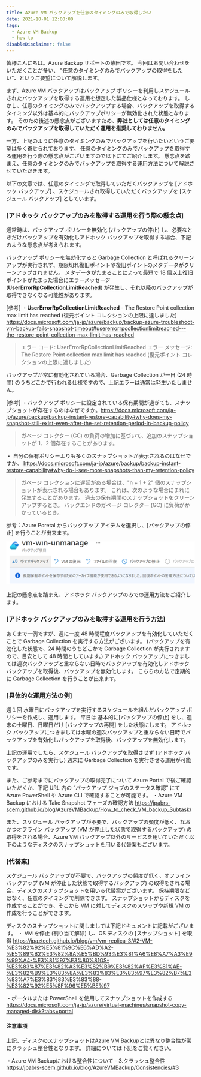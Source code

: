 ```yaml
---
title: Azure VM バックアップを任意のタイミングのみで取得したい
date: 2021-10-01 12:00:00
tags:
  - Azure VM Backup
  - how to
disableDisclaimer: false
---
```


<!-- more -->
皆様こんにちは。Azure Backup サポートの柴田です。
今回はお問い合わせをいただくことが多い、 "任意のタイミングのみでバックアップの取得をしたい"、というご要望について解説します。

まず、Azure VM バックアップはバックアップ ポリシーを利用しスケジュールされたバックアップを取得する運用を想定した製品仕様となっております。
しかし、任意のタイミングのみでバックアップする場合、バックアップを取得するタイミング以外は基本的にバックアップポリシーが無効化された状態となります。
そのため後述の懸念点がございますため、**弊社としては任意のタイミングのみでバックアップを取得していただく運用を推奨しておりません。**

一方、上記のように任意のタイミングのみでバックアップを行いたいというご要望は多く寄せられております。
任意のタイミングのみでバックアップを取得する運用を行う際の懸念点がございますので以下にてご紹介します。
懸念点を踏まえ、任意のタイミングのみでバックアップを取得する運用方法について解説させていただきます。


以下の文章では、任意のタイミングで取得していただくバックアップを [アドホック バックアップ] 、スケジュールされ取得していただくバックアップを [スケジュール バックアップ] としています。

### [アドホック バックアップのみを取得する運用を行う際の懸念点]
通常時は、バックアップ ポリシーを無効化 (バックアップの停止) し、必要なときだけバックアップを有効化しアドホック バックアップを取得する場合、下記のような懸念点が考えられます。

バックアップ ポリシーを無効化すると Garbage Collection と呼ばれるクリーンアップが実行されず、期限切れ復旧ポイントや復旧ポイントのメタデータがクリーンアップされません。
メタデータがたまることによって最短で 18 個以上復旧ポイントがたまった場合にエラーメッセージ (**UserErrorRpCollectionLimitReached**) が発生し、それ以降のバックアップが取得できなくなる可能性があります。
 
 [参考]
 ・**UserErrorRpCollectionLimitReached** - The Restore Point collection max limit has reached (復元ポイント コレクションの上限に達しました)
 https://docs.microsoft.com/ja-jp/azure/backup/backup-azure-troubleshoot-vm-backup-fails-snapshot-timeout#usererrorrpcollectionlimitreached---the-restore-point-collection-max-limit-has-reached
 > エラー コード: UserErrorRpCollectionLimitReached
 > エラー メッセージ: The Restore Point collection max limit has reached (復元ポイント コレクションの上限に達しました)
 

バックアップが常に有効化されている場合、Garbage Collection が一日 (24 時間) のうちどこかで行われる仕様ですので、上記エラーは通常は発生いたしません。

[参考]
 ・バックアップ ポリシーに設定されている保有期間が過ぎても、スナップショットが存在するのはなぜですか。https://docs.microsoft.com/ja-jp/azure/backup/backup-instant-restore-capability#why-does-my-snapshot-still-exist-even-after-the-set-retention-period-in-backup-policy
 >ガベージ コレクター (GC) の負荷の増加に基づいて、追加のスナップショットが 1、2 個存在することがあります。

 ・ 自分の保有ポリシーよりも多くのスナップショットが表示されるのはなぜですか。
 https://docs.microsoft.com/ja-jp/azure/backup/backup-instant-restore-capability#why-do-i-see-more-snapshots-than-my-retention-policy
>ガベージ コレクションに遅延がある場合は、"n + 1 + 2" 個のスナップショットが表示される場合もあります。 これは、次のような場合にまれに発生することがあります。
>過去の保有期間のスナップショットをクリーンアップするとき。
>バックエンドのガベージ コレクター (GC) に負荷がかかっているとき。


参考：Azure Poretal からバックアップ アイテムを選択し、[バックアップの停止] を行うことが出来ます。

![Stop Azure VM Backup](./invalid_schedule/invalid_schedule_01.png)



上記の懸念点を踏まえ、アドホック バックアップのみでの運用方法をご紹介します。

### [アドホック バックアップのみを取得する運用を行う方法]
あくまで一例ですが、週に一度 48 時間程度バックアップを有効化していただくことで Garbage Collection を実行する方法がございます。
(バックアップを有効化した状態で、24 時間のうちどこかで Garbage Collection が実行されますので、目安として 48 時間としています。)
アドホック バックアップにつきましては週次バックアップと重ならない日時でバックアップを有効化しアドホック バックアップを取得後、バックアップを無効化します。
こちらの方法で定期的に Garbage Collection を行うことが出来ます。


### [具体的な運用方法の例]
週１回 水曜日にバックアップを実行するスケジュールを組んだバックアップ ポリシーを作成し、適用します。
平日は 基本的に[バックアップの停止] をし、週末の土曜日、日曜日だけ [バックアップの再開] をした状態にします。
アドホック バックアップにつきましては水曜の週次バックアップと重ならない日時でバックアップを有効化しバックアップを取得後、バックアップを無効化します。

上記の運用でしたら、スケジュール バックアップを取得させず (アドホック バックアップのみを実行し) 週末に Garbage Collection を実行させる運用が可能です。

また、ご参考までにバックアップの取得完了について Azure Portal で後ご確認いただくか、下記 URL 内の ”バックアップ ジョブのステータス確認” にて Azure PowerShell や Azure CLI で確認することが可能です。
・Azure VM Backup における Take Snapshot フェーズの確認方法 
https://jpabrs-scem.github.io/blog/AzureVMBackup/How_to_check_VM_backup_Subtask/



また、スケジュール バックアップが不要で、バックアップの頻度が低く、なおかつオフライン バックアップ (VM が停止した状態で取得するバックアップ) の取得をされる場合、Azure VM バックアップ以外のサービスを用いていただく以下のようなディスクのスナップショットを用いる代替案もございます。

### [代替案]
スケジュール バックアップが不要で、バックアップの頻度が低く、オフライン バックアップ (VM が停止した状態で取得するバックアップ) の取得をされる場合、ディスクのスナップショットを用いる代替案がございます。
保持期限などはなく、任意のタイミングで削除できます。
スナップショットからディスクを作成することができ、そこから VM に対してディスクのスワップや新規 VM の作成を行うことができます。
 
ディスクのスナップショットに関しましては下記ドキュメントに記載がございます。
・ VM を停止 (割り当て解除) し、OS ディスクの [スナップショット] を取得
https://jpaztech.github.io/blog/vm/vm-replica-3/#2-VM-%E3%82%92%E5%81%9C%E6%AD%A2-%E5%89%B2%E3%82%8A%E5%BD%93%E3%81%A6%E8%A7%A3%E9%99%A4-%E3%81%97%E3%80%81OS-%E3%83%87%E3%82%A3%E3%82%B9%E3%82%AF%E3%81%AE-%E3%82%B9%E3%83%8A%E3%83%83%E3%83%97%E3%82%B7%E3%83%A7%E3%83%83%E3%83%88-%E3%82%92%E5%8F%96%E5%BE%97
 
・ポータルまたは PowerShell を使用してスナップショットを作成する
https://docs.microsoft.com/ja-jp/azure/virtual-machines/snapshot-copy-managed-disk?tabs=portal

#### 注意事項
上記、ディスクのスナップショットはAzure VM Backupとは異なり整合性が常にクラッシュ整合性となります。
詳細については下記をご覧ください。

・Azure VM Backupにおける整合性について - 3.クラッシュ整合性
https://jpabrs-scem.github.io/blog/AzureVMBackup/Consistencies/#3